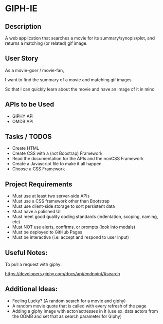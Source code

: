 # GIPH-IE

## Description
A web application that searches a movie for its summary/synopis/plot, and returns a matching (or related) gif image. 

## User Story


As a movie-goer / movie-fan,

I want to find the summary of a movie and matching gif images

So that I can quickly learn about the movie and have an image of it in mind

## APIs to be Used
- GIPHY API
- OMDB API 

## Tasks / TODOS
- Create HTML
- Create CSS with a (not Boostrap) Framework
- Read the documentation for the APIs and the nonCSS Framework
- Create a Javascript file to make it all happen
- Choose a CSS Framework

## Project Requirements
- Must use at least two server-side APIs
- Must use a CSS framework other than Bootstrap
- Must use client-side storage to sort persistent data
- Must have a polished UI
- Must meet good quality coding standards (indentation, scoping, naming, etc)
- Must NOT use alerts, confirms, or prompts (look into modals)
- Must be deployed to GitHub Pages
- Must be interactive (i.e: accept and respond to user input)

## Useful Notes: 

To pull a request with giphy: 

https://developers.giphy.com/docs/api/endpoint/#search 


## Additional Ideas: 
- Feeling Lucky? (A random search for a movie and giphy)
- A random movie quote that is called with every refresh of the page
- Adding a giphy image with actor/actresses in it (use ex. data.actors from the ODMB and set that as search parameter for Giphy)